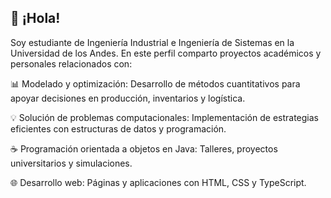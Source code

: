 ## 👋 ¡Hola!
Soy estudiante de Ingeniería Industrial e Ingeniería de Sistemas en la Universidad de los Andes. En este perfil comparto proyectos académicos y personales relacionados con:

📊 Modelado y optimización: Desarrollo de métodos cuantitativos para apoyar decisiones en producción, inventarios y logística.

💡 Solución de problemas computacionales: Implementación de estrategias eficientes con estructuras de datos y programación.

☕ Programación orientada a objetos en Java: Talleres, proyectos universitarios y simulaciones.

🌐 Desarrollo web: Páginas y aplicaciones con HTML, CSS y TypeScript.

